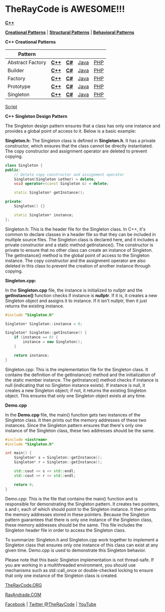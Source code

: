 # TheRayCode is AWESOME!!!

**[C++](../README.md)** 

**[Creational Patterns](../README.md)** | **[Structural Patterns](../../Structural/README.md)** | **[Behavioral Patterns](../../Behavioral/README.md)**

**C++ Creational Patterns**

|Pattern|   |   |   |   |
|---|---|---|---|---|
| Abstract Factory | [**C++**](../../../CPP/Creational/AbstractFactory/README.md) | [**C#**](../../../Csharp/Creational/AbstractFactory/README.md) | [Java](../../../Java/Creational/AbstractFactory/README.md) | [PHP](../../../PHP/Creational/AbstractFactory/README.md) |
| Builder| [**C++**](../../../CPP/Creational/Builder/README.md) | [**C#**](../../../Csharp/Creational/Builder/README.md) | [Java](../../../Java/Creational/Builder/README.md) | [PHP](../../../PHP/Creational/Builder/README.md) |
| Factory | [**C++**](../../../CPP/Creational/Builder/README.md) | [**C#**](../../../Csharp/Creational/Builder/README.md) | [Java](../../../Java/Creational/Builder/README.md) | [PHP](../../../PHP/Creational/Builder/README.md) |
| Prototype | [**C++**](../../../CPP/Creational/Prototype/README.md) | [**C#**](../../../Csharp/Creational/Prototype/README.md) | [Java](../../../Java/Creational/Prototype/README.md) | [PHP](../../../PHP/Creational/Prototype/README.md) |
| Singleton | [**C++**](../../../CPP/Creational/Singleton/README.md) | [**C#**](../../../Csharp/Creational/Singleton/README.md) | [Java](../../../Java/Creational/Singleton/README.md) | [PHP](../../../PHP/Creational/Singleton/README.md) |



[Script](../Singleton/script/page01.md)

**C++ Singleton Design Pattern**

The Singleton design pattern ensures that a class has only one instance and provides a global point of access to it. Below is a basic example:



**Singleton.h:**
The Singleton class is defined in **Singleton.h**. It has a private constructor, which ensures that the class cannot be directly instantiated. The copy constructor and assignment operator are deleted to prevent copying.

```cpp
class Singleton {
public:
    // Delete copy constructor and assignment operator
    Singleton(Singleton &other) = delete;
    void operator=(const Singleton &) = delete;

    static Singleton* getInstance();

private:
    Singleton() {}

    static Singleton* instance;
};
```
Singleton.h: This is the header file for the Singleton class. In C++, it's common to declare classes in a header file so that they can be included in multiple source files. The Singleton class is declared here, and it includes a private constructor and a static method getInstance(). The constructor is private to ensure that no other class can create an instance of Singleton. The getInstance() method is the global point of access to the Singleton instance. The copy constructor and the assignment operator are also deleted in this class to prevent the creation of another instance through copying.

**Singleton.cpp:**

In the **Singleton.cpp** file, the instance is initialized to nullptr and the **getInstance()** function checks if instance is **nullptr**. If it is, it creates a new Singleton object and assigns it to instance. If it isn't nullptr, then it just returns the existing instance.


```cpp
#include "Singleton.h"

Singleton* Singleton::instance = 0;

Singleton* Singleton::getInstance() {
    if (instance == 0) {
        instance = new Singleton();
    }

    return instance;
}
```
Singleton.cpp: This is the implementation file for the Singleton class. It contains the definition of the getInstance() method and the initialization of the static member instance. The getInstance() method checks if instance is null (indicating that no Singleton instance exists). If instance is null, it creates a new Singleton object; if not, it returns the existing Singleton object. This ensures that only one Singleton object exists at any time.

**Demo.cpp**

In the **Demo.cpp** file, the main() function gets two instances of the Singleton class. It then prints out the memory addresses of these two instances. Since the Singleton pattern ensures that there's only one instance of the Singleton class, these two addresses should be the same.


```cpp
#include <iostream>
#include "Singleton.h"

int main() {
    Singleton* s = Singleton::getInstance();
    Singleton* r = Singleton::getInstance();

    std::cout << s << std::endl;
    std::cout << r << std::endl;

    return 0;
}
```
Demo.cpp: This is the file that contains the main() function and is responsible for demonstrating the Singleton pattern. It creates two pointers, s and r, each of which should point to the Singleton instance. It then prints the memory addresses stored in these pointers. Because the Singleton pattern guarantees that there is only one instance of the Singleton class, these memory addresses should be the same. This file includes the Singleton header file in order to access the Singleton class.

To summarize: Singleton.h and Singleton.cpp work together to implement a Singleton class that ensures only one instance of this class can exist at any given time. Demo.cpp is used to demonstrate this Singleton behavior.


Please note that this basic Singleton implementation is not thread-safe. If you are working in a multithreaded environment, you should use mechanisms such as std::call_once or double-checked locking to ensure that only one instance of the Singleton class is created.
















[TheRayCode.ORG](https://www.TheRayCode.org)

[RayAndrade.COM](https://www.RayAndrade.com)

[Facebook](https://www.facebook.com/TheRayCode/) | [Twitter @TheRayCode](https://www.twitter.com/TheRayCode/) | [YouTube](https://www.youtube.com/TheRayCode/)
